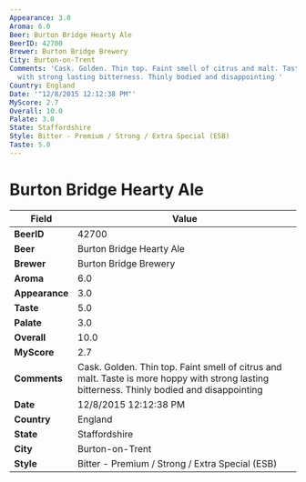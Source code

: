 ```yaml
---
Appearance: 3.0
Aroma: 6.0
Beer: Burton Bridge Hearty Ale
BeerID: 42700
Brewer: Burton Bridge Brewery
City: Burton-on-Trent
Comments: 'Cask. Golden. Thin top. Faint smell of citrus and malt. Taste is more hoppy
  with strong lasting bitterness. Thinly bodied and disappointing '
Country: England
Date: '"12/8/2015 12:12:38 PM"'
MyScore: 2.7
Overall: 10.0
Palate: 3.0
State: Staffordshire
Style: Bitter - Premium / Strong / Extra Special (ESB)
Taste: 5.0
---
```


# Burton Bridge Hearty Ale

| Field         | Value |
|---------------|-------|
| **BeerID** | 42700 |
| **Beer** | Burton Bridge Hearty Ale |
| **Brewer** | Burton Bridge Brewery |
| **Aroma** | 6.0 |
| **Appearance** | 3.0 |
| **Taste** | 5.0 |
| **Palate** | 3.0 |
| **Overall** | 10.0 |
| **MyScore** | 2.7 |
| **Comments** | Cask. Golden. Thin top. Faint smell of citrus and malt. Taste is more hoppy with strong lasting bitterness. Thinly bodied and disappointing  |
| **Date** | 12/8/2015 12:12:38 PM |
| **Country** | England |
| **State** | Staffordshire |
| **City** | Burton-on-Trent |
| **Style** | Bitter - Premium / Strong / Extra Special (ESB) |
